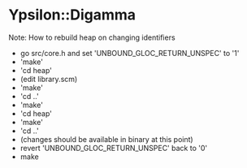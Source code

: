 # Ypsilon::Digamma

Note: How to rebuild heap on changing identifiers

* go src/core.h and set 'UNBOUND_GLOC_RETURN_UNSPEC' to '1'
* 'make'
* 'cd heap'
* (edit library.scm)
* 'make'
* 'cd ..'
* 'make'
* 'cd heap'
* 'make'
* 'cd ..'
* (changes should be available in binary at this point)
* revert 'UNBOUND_GLOC_RETURN_UNSPEC' back to '0'
* make
